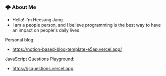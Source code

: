 






  

### 🌩 About Me 
<p>
  
- Hello! I'm Heesung Jang
- I am a people person, and I believe programming is the best way to have an impact on people's daily lives
</p>


Personal blog: 
- https://notion-based-blog-template-e5ap.vercel.app/

JavaScript Questions Playground: 
- https://jsquestions.vercel.app




